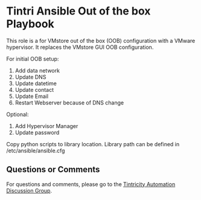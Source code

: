 # Tintri Ansible Out of the box Playbook #
This role is a for VMstore out of the box (OOB) configuration with a VMware hypervisor.
It replaces the VMstore GUI OOB configuration.

For initial OOB setup:
1. Add data network
2. Update DNS 
3. Update datetime 
4. Update contact
5. Update Email 
6. Restart Webserver because of DNS change

Optional:
1. Add Hypervisor Manager
2. Update password

Copy python scripts to library location. Library path can be defined in /etc/ansible/ansible.cfg

## Questions or Comments ##
For questions and comments, please go to the [Tintricity Automation Discussion Group](http://hub.tintricity.com/discussions/automation).
